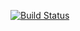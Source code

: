 [![Build Status](https://travis-ci.com/Skwardlow/Diploma.svg?token=KCkKDpGCxsPEM3xKfkFv&branch=master)](https://travis-ci.com/github/Skwardlow/Diploma)
